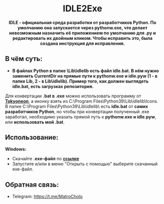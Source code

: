 <h1 align="center">IDLE2Exe</h1>
<h4 align="center">IDLE - официальная среда разработки от разработчиков Python. По умолчанию она запускается через pythonw.exe, что делает невозможным назначить её приложением по умолчанию для .py и редактировать их двойным кликом. Чтобы исправить это, была создана инструкция для исправления.</h4>

## В чём суть: 

- **В файлах Python в папке \Lib\idlelib есть файл idle.bat. В нём нужно заменить CurrentDir на прямые пути к pythonw.exe и idle.pyw (1 - в папке Lib, 2 - в Lib\idlelib). Пример того, как должен выглядеть idle.bat, есть загрузках репозитория.**

Для конвертации **.bat в .exe** можно использовать программу от **[Tokyoneon](https://github.com/tokyoneon/B2E)**, а иконку взять из C:\Program Files\Python39\Lib\idlelib\Icons. В папке C:\Program Files\Python39\Lib\idlelib\ есть **idle.bat** от **самих разработчиков Python**, но чтобы при конвертации полученный .exe заработал, необходимо указать прямой путь к **pythonw.exe и idle.pyw**, или **использовать мой .bat**.

## Использование:
**Windows:**
- Скачайте **.exe-файл** по **[ссылке](https://github.com/MatroCholo/exeidle/releases)**
- Запустите и/или в меню "Открыть с помощью" выберите скачанный exe-файл.

## Обратная связь:
- Telegram: https://t.me/MatroCholo

